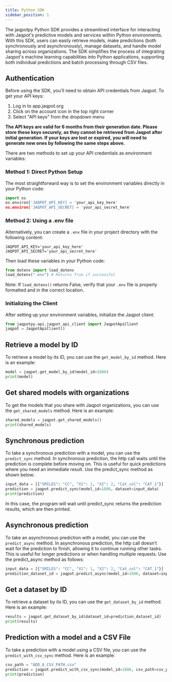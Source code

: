 ```yaml
---
title: Python SDK
sidebar_position: 1
---
```


The jaqpotpy Python SDK provides a streamlined interface for interacting with Jaqpot's predictive models and services within Python environments. With this SDK, users can easily retrieve models, make predictions (both synchronously and asynchronously), manage datasets, and handle model sharing across organizations. The SDK simplifies the process of integrating Jaqpot's machine learning capabilities into Python applications, supporting both individual predictions and batch processing through CSV files.

## Authentication

Before using the SDK, you'll need to obtain API credentials from Jaqpot. To get your API keys:

1. Log in to app.jaqpot.org
2. Click on the account icon in the top right corner
3. Select "API keys" from the dropdown menu

**The API keys are valid for 6 months from their generation date. Please store these keys securely, as they cannot be retrieved from Jaqpot after initial generation. If your keys are lost or expired, you will need to generate new ones by following the same steps above.**

There are two methods to set up your API credentials as environment variables:

### Method 1: Direct Python Setup
The most straightforward way is to set the environment variables directly in your Python code:

```python
import os 
os.environ['JAQPOT_API_KEY] = 'your_api_key_here'
os.environ['JAQPOT_API_SECRET] = 'your_api_secret_here'
```

### Method 2: Using a .env file

Alternatively, you can create a `.env` file in your project directory with the following content:
```
JAQPOT_API_KEY='your_api_key_here'
JAQPOT_API_SECRET='your_api_secret_here'
```
Then load these variables in your Python code:

```python
from dotenv import load_dotenv
load_dotenv(".env") # Returns True if successful
```
Note: If `load_dotenv()` returns False, verify that your `.env` file is properly formatted and in the correct location.

### Initializing the Client

After setting up your environment variables, initialize the Jaqpot client:

```python
from jaqpotpy.api.jaqpot_api_client import JaqpotApiClient
jaqpot = JaqpotApiClient()
```

## Retrieve a model by ID

To retrieve a model by its ID, you can use the `get_model_by_id` method. Here is an example:

```python
model = jaqpot.get_model_by_id(model_id=1886)
print(model)
```

## Get shared models with organizations

To get the models that you share with Jaqpot organizations, you can use the `get_shared_models` method. Here is an example:

```python
shared_models = jaqpot.get_shared_models()
print(shared_models)
```

## Synchronous prediction

To take a synchronous prediction with a model, you can use the `predict_sync` method. In synchronous prediction, the http call waits until the prediction is complete before moving on. This is useful for quick predictions where you need an immediate result. Use the predict_sync method as shown below:

```python
input_data = [{"SMILES": "CC", "X1": 1, "X2": 2, "Cat_col": "CAT_1"}]
prediction = jaqpot.predict_sync(model_id=1886, dataset=input_data)
print(prediction)
```

In this case, the program will wait until predict_sync returns the prediction results, which are then printed.

## Asynchronous prediction

To take an asynchronous prediction with a model, you can use the `predict_async` method. In asynchronous prediction, the http call doesn’t wait for the prediction to finish, allowing it to continue running other tasks. This is useful for longer predictions or when handling multiple requests. Use the predict_async method as follows:

```python
input_data = [{"SMILES": "CC", "X1": 1, "X2": 2, "Cat_col": "CAT_1"}]
prediction_dataset_id = jaqpot.predict_async(model_id=1886, dataset=input_data)
```

## Get a dataset by ID

To retrieve a dataset by its ID, you can use the `get_dataset_by_id` method. Here is an example:

```python
results = jaqpot.get_dataset_by_id(dataset_id=prediction_dataset_id)
print(results)
```

## Prediction with a model and a CSV File

To take a prediction with a model using a CSV file, you can use the `predict_with_csv_sync` method. Here is an example:

```python
csv_path = "ADD_A_CSV_PATH.csv"
prediction = jaqpot.predict_with_csv_sync(model_id=1886, csv_path=csv_path)
print(prediction)
```